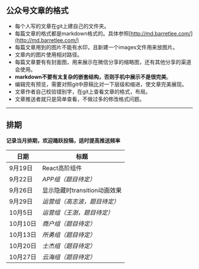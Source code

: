 ## 公众号文章的格式
- 每个人写的文章在git上建自己的文件夹。
- 每篇文章的格式都是markdown格式的。具体参照[http://md.barretlee.com/](http://md.barretlee.com/)
- 每篇文章用到的图片不能有水印，且新建一个images文件用来放图片。
- 文章内的图片使用相对路径。
- 每篇文章要有有封面图，用来展示在微信分享的缩略图，还有其他分享的渠道会使用。
- **markdown不要有太复杂的嵌套结构，否则手机中展示不是很完美**。
- 编辑完有预览，需要对照git中原稿比对一下层级和缩进，使文章完美展现。
- 文章作者自己校验错别字，在git上查看文章的格式，布局。
- 文章推送者就只是简单查看，不做过多的修改格式问题。    

---------------------------------    

## 排期
__记录当月排期，欢迎踊跃投稿，适时提高推送频率__    

| 日期 | 标题 |
| -------- | -------- |
| 9月19日   | React高阶组件   |
| 9月22日   | *APP组（题目待定）*   |
| 9月26日   | 显示隐藏时transition动画效果   |
| 9月29日   | *运营组（高志波，题目待定）*   |
| 10月5日   | *运营组（王澍，题目待定）*   |
| 10月10日   | *商户组（题目待定）*   |
| 10月13日   | *所勇组（题目待定）*   |
| 10月20日   | *士杰组（题目待定）*   |
| 10月27日   | *云海组（题目待定）*   |
